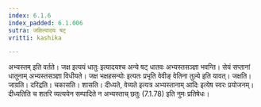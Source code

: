 ```yaml
---
index: 6.1.6
index_padded: 6.1.006
sutra: जक्षित्यादयः षट्
vritti: kashika

---
```

अभ्यस्तम् इति वर्तते। जक्ष इत्ययं धातुः इत्यादयश्च अन्ये षट् धातवः अभ्यस्तसञ्ज्ञा भवन्ति। सेयं सप्तानां धातूनाम् अभ्यस्तसञ्ज्ञा विधीयते। जक्ष भक्षहसन्योः इत्यतः प्रभृति वेवीङ् वेतिना तुल्ये इति यावत्। जक्षति। जाग्रति। दरिद्रति। चकासति। शासति। दीध्यते, वेव्यते इत्यत्र अभ्यस्तानाम् आदिः इत्येष स्वरः प्रयोजनम्। दीध्यतिति च शतरि व्यत्ययेन सम्पादिते न अभ्यस्ताच् छतुः (7.1.78) इति नुमः प्रतिषेधः।